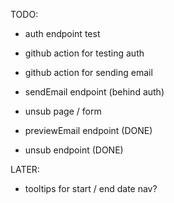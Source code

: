 TODO:

- auth endpoint test
- github action for testing auth
- github action for sending email
- sendEmail endpoint (behind auth)
- unsub page / form

- previewEmail endpoint (DONE)
- unsub endpoint (DONE)

LATER:

- tooltips for start / end date nav?
